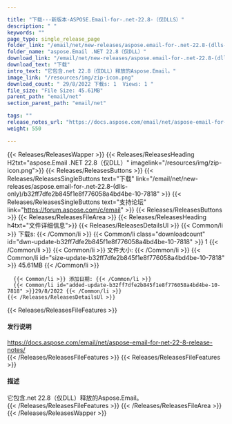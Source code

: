 ```yaml
---

title: "下载---新版本-ASPOSE.Email-for-.net-22.8-（仅DLLS）"
description: " "
keywords: ""
page_type: single_release_page
folder_link: "/email/net/new-releases/aspose.email-for-.net-22.8-(dlls-only)/"
folder_name: "aspose.Email .NET 22.8（仅DLL）"
download_link: "/email/net/new-releases/aspose.email-for-.net-22.8-(dlls-only)/b32ff7dfe2b845f1e8f776058a4bd4be-10-7818"
download_text: "下载"
intro_text: "它包含.net 22.8（仅DLL）释放的Aspose.Email。"
image_link: "/resources/img/zip-icon.png"
download_count: " 29/8/2022 下载s: 1  Views: 1 "
file_size: "File Size: 45.61MB"
parent_path: "email/net"
section_parent_path: "email/net"

tags: ""
release_notes_url: "https://docs.aspose.com/email/net/aspose-email-for-net-22-8-release-notes/"
weight: 550

---
```


{{< Releases/ReleasesWapper >}}
  {{< Releases/ReleasesHeading H2txt="aspose.Email .NET 22.8（仅DLL）" imagelink="/resources/img/zip-icon.png">}}
  {{< Releases/ReleasesButtons >}}
    {{< Releases/ReleasesSingleButtons text="下载" link="/email/net/new-releases/aspose.email-for-.net-22.8-(dlls-only)/b32ff7dfe2b845f1e8f776058a4bd4be-10-7818" >}}
    {{< Releases/ReleasesSingleButtons text="支持论坛" link="https://forum.aspose.com/c/email" >}}
  {{< Releases/ReleasesButtons >}}
  {{< Releases/ReleasesFileArea >}}
    {{< Releases/ReleasesHeading h4txt="文件详细信息">}}
    {{< Releases/ReleasesDetailsUl >}}
      {{< Common/li >}} 下载s: {{< /Common/li >}}
      {{< Common/li class="downloadcount" id="dwn-update-b32ff7dfe2b845f1e8f776058a4bd4be-10-7818" >}} 1 {{< /Common/li >}}
      {{< Common/li >}} 文件大小: {{< /Common/li >}}
      {{< Common/li id="size-update-b32ff7dfe2b845f1e8f776058a4bd4be-10-7818" >}} 45.61MB {{< /Common/li >}}

      {{< Common/li >}} 添加日期: {{< /Common/li >}}
      {{< Common/li id="added-update-b32ff7dfe2b845f1e8f776058a4bd4be-10-7818" >}}29/8/2022 {{< /Common/li >}}
    {{< /Releases/ReleasesDetailsUl >}}

  {{< Releases/ReleasesFileFeatures >}}
      <h4>发行说明</h4><div><a href='https://docs.aspose.com/email/net/aspose-email-for-net-22-8-release-notes/'>https://docs.aspose.com/email/net/aspose-email-for-net-22-8-release-notes/</a></div>
  {{< /Releases/ReleasesFileFeatures >}}
  {{< Releases/ReleasesFileFeatures >}}
      <h4>描述</h4><div class="HTMLDescription">它包含.net 22.8（仅DLL）释放的Aspose.Email。</div>
  {{< /Releases/ReleasesFileFeatures >}}
 {{< /Releases/ReleasesFileArea >}}
{{< /Releases/ReleasesWapper >}}


